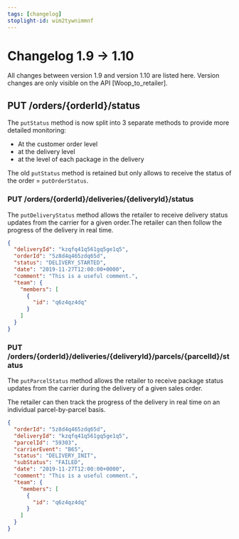 ```yaml
---
tags: [changelog]
stoplight-id: wim2tywnimmnf
---
```


# Changelog 1.9 -> 1.10

All changes between version 1.9 and version 1.10 are listed here. Version changes are only visible on the API [Woop_to_retailer].

## PUT /orders/{orderId}/status

The `putStatus` method is now split into 3 separate methods to provide more detailed monitoring: 
- At the customer order level 
- at the delivery level 
- at the level of each package in the delivery

The old `putStatus` method is retained but only allows to receive the status of the order = `putOrderStatus`.

### PUT /orders/{orderId}/deliveries/{deliveryId}/status

The `putDeliveryStatus` method allows the retailer to receive delivery status updates from the carrier for a given order.The retailer can then follow the progress of the delivery in real time. 

<!--
type: tab
title: 1.10.0
-->

```json
{
  "deliveryId": "kzqfq41q561gq5ge1q5",
  "orderId": "5z8d4q465zdq65d",
  "status": "DELIVERY_STARTED",
  "date": "2019-11-27T12:00:00+0000",
  "comment": "This is a useful comment.",
  "team": {
    "members": [
      {
        "id": "q6z4qz4dq"
      }
    ]
  }
}
```
<!-- type: tab-end -->

### PUT /orders/{orderId}/deliveries/{deliveryId}/parcels/{parcelId}/status

The `putParcelStatus` method allows the retailer to receive package status updates from the carrier during the delivery of a given sales order. 

The retailer can then track the progress of the delivery in real time on an individual parcel-by-parcel basis.

<!--
type: tab
title: 1.10.0
-->

```json
{
  "orderId": "5z8d4q465zdq65d",
  "deliveryId": "kzqfq41q561gq5ge1q5",
  "parcelId": "59303",
  "carrierEvent": "B65",
  "status": "DELIVERY_INIT",
  "subStatus": "FAILED",
  "date": "2019-11-27T12:00:00+0000",
  "comment": "This is a useful comment.",
  "team": {
    "members": [
      {
        "id": "q6z4qz4dq"
      }
    ]
  }
}
```
<!-- type: tab-end -->